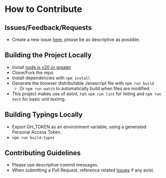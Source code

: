 # How to Contribute

## Issues/Feedback/Requests

- Create a new issue [here](https://github.com/ibanks42/obs-websocket-bun/issues/new), please be as descriptive as possible.

## Building the Project Locally

- Install [node.js v20 or greater](http://nodejs.org)
- Clone/Fork the repo
- Install dependencies with `npm install`
- Generate the browser distributable Javascript file with `npm run build`
  - Or `npm run watch` to automatically build when files are modified.
- This project makes use of eslint, run `npm run lint` for linting and `npm run test` for basic unit testing.

## Building Typings Locally

- Export GH_TOKEN as an environment variable, using a generated Personal Access Token.
- `npm run build:types`

## Contributing Guidelines

- Please use descriptive commit messages.
- When submitting a Pull Request, reference related [Issues](https://github.com/ibanks42/obs-websocket-bun/issues) if any exist.
